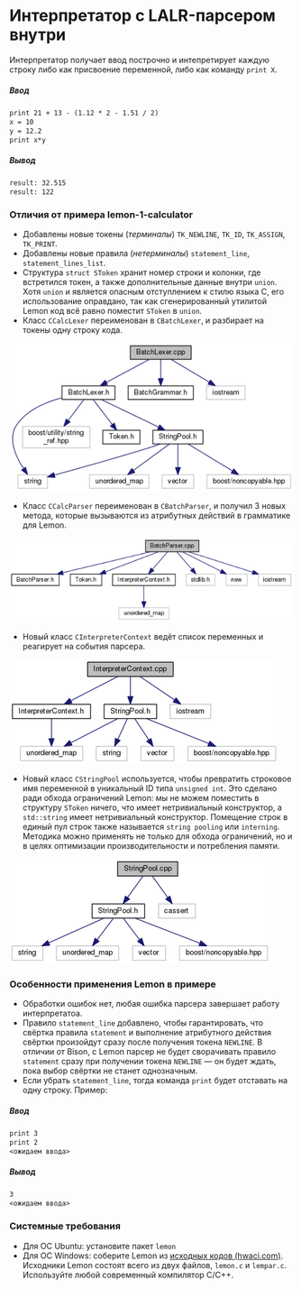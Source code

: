 # Интерпретатор с LALR-парсером внутри

Интерпретатор получает ввод построчно и интепретирует каждую строку либо как присвоение переменной, либо как команду `print X`.

##### Ввод
```
print 21 + 13 - (1.12 * 2 - 1.51 / 2)
x = 10
y = 12.2
print x*y
```

##### Вывод
```
result: 32.515
result: 122
```

### Отличия от примера lemon-1-calculator

- Добавлены новые токены (*терминалы*) `TK_NEWLINE`, `TK_ID`, `TK_ASSIGN`, `TK_PRINT`.
- Добавлены новые правила (*нетерминалы*) `statement_line`, `statement_lines_list`.
- Структура `struct SToken` хранит номер строки и колонки, где встретился токен, а также дополнительные данные внутри `union`. Хотя `union` и является опасным отступлением к стилю языка C, его использование оправдано, так как сгенерированный утилитой Lemon код всё равно поместит `SToken` в `union`.
- Класс `CCalcLexer` переименован в `CBatchLexer`, и разбирает на токены одну строку кода.

![include map](img/BatchLexer_includemap.png)

- Класс `CCalcParser` переименован в `CBatchParser`, и получил 3 новых метода, которые вызываются из атрибутных действий в грамматике для Lemon.

![include map](img/BatchParser_includemap.png)

- Новый класс `CInterpreterContext` ведёт список переменных и реагирует на события парсера.

![include map](img/InterpreterContext_includemap.png)

- Новый класс `CStringPool` используется, чтобы превратить строковое имя переменной в уникальный ID типа `unsigned int`. Это сделано ради обхода ограничений Lemon: мы не можем поместить в структуру `SToken` ничего, что имеет нетривиальный конструктор, а `std::string` имеет нетривиальный конструктор. Помещение строк в единый пул строк также называется `string pooling` или `interning`. Методика можно применять не только для обхода ограничений, но и в целях оптимизации производительности и потребления памяти.

![include map](img/StringPool_includemap.png)

### Особенности применения Lemon в примере

- Обработки ошибок нет, любая ошибка парсера завершает работу интерпретатоа.
- Правило `statement_line` добавлено, чтобы гарантировать, что свёртка правила `statement` и выполнение атрибутного действия свёртки произойдут сразу после получения токена `NEWLINE`. В отличии от Bison, с Lemon парсер не будет сворачивать правило `statement` сразу при получении токена `NEWLINE` &mdash; он будет ждать, пока выбор свёртки не станет однозначным.
- Если убрать `statement_line`, тогда команда `print` будет отставать на одну строку. Пример:

##### Ввод
```
print 3
print 2
<ожидаем ввода>
```

##### Вывод
```
3
<ожидаем ввода>
```

### Системные требования

- Для ОС Ubuntu: установите пакет `lemon`
- Для ОС Windows: соберите Lemon из [исходных кодов (hwaci.com)](http://www.hwaci.com/sw/lemon/). Исходники Lemon состоят всего из двух файлов, `lemon.c` и `lempar.c`. Используйте любой современный компилятор C/C++.
